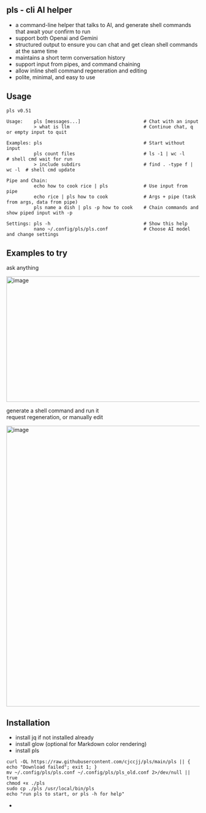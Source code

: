 ## pls - cli AI helper
- a command-line helper that talks to AI, and generate shell commands that await your confirm to run
- support both Openai and Gemini
- structured output to ensure you can chat and get clean shell commands at the same time 
- maintains a short term conversation history
- support input from pipes, and command chaining
- allow inline shell command regeneration and editing
- polite, minimal, and easy to use 

## Usage
```
pls v0.51

Usage:    pls [messages...]                       # Chat with an input
          > what is llm                           # Continue chat, q or empty input to quit
                                                
Examples: pls                                     # Start without input 
          pls count files                         # ls -1 | wc -l           # shell cmd wait for run
          > include subdirs                       # find . -type f | wc -l  # shell cmd update

Pipe and Chain:          
          echo how to cook rice | pls             # Use input from pipe
          echo rice | pls how to cook             # Args + pipe (task from args, data from pipe)
          pls name a dish | pls -p how to cook    # Chain commands and show piped input with -p

Settings: pls -h                                  # Show this help
          nano ~/.config/pls/pls.conf             # Choose AI model and change settings
```

## Examples to try
ask anything 

<img width="643" height="327" alt="image" src="https://github.com/user-attachments/assets/77837a07-dcef-4dab-ab96-437463234b35" />

generate a shell command and run it  
request regeneration, or manually edit

<img width="646" height="731" alt="image" src="https://github.com/user-attachments/assets/6524a0c3-5774-448f-9f19-99a367fcf8cb" />


## Installation
- install jq if not installed already
- install glow (optional for Markdown color rendering)
- install pls
```
curl -OL https://raw.githubusercontent.com/cjccjj/pls/main/pls || { echo "Download failed"; exit 1; }
mv ~/.config/pls/pls.conf ~/.config/pls/pls_old.conf 2>/dev/null || true
chmod +x ./pls
sudo cp ./pls /usr/local/bin/pls
echo "run pls to start, or pls -h for help"
```
- 
